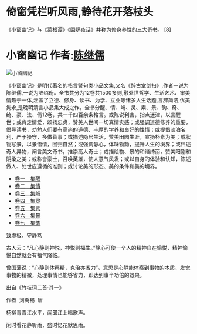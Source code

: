 # 倚窗凭栏听风雨,静待花开落枝头

《小窗幽记》与《[菜根谭](https://baike.baidu.com/item/菜根谭/1471670?fromModule=lemma_inlink)》《[围炉夜话](https://baike.baidu.com/item/围炉夜话/976633?fromModule=lemma_inlink)》并称为修身养性的三大奇书。 [8]

# 小窗幽记 作者:[陈继儒](https://www.zhonghuadiancang.com/renwu/chenjiru/)

![小窗幽记](https://www.zhonghuadiancang.com/d/file/230dddad5cfa453eeff20e7f47dc619b.jpg)

《小窗幽记》是明代著名的格言警句类小品文集,又名《醉古堂剑扫》,作者一说为陈继儒,一说为陆绍珩。全书共分为12卷共1500多则,融处世哲学、生活艺术、审美情趣于一体,涵盖了立德、修身、读书、为学、立业等诸多人生话题,言辞简洁,优美隽永,是晚明清言小品集大成之作。全书分醒、情、峭、灵、素、景、韵、奇、绮、豪、法、倩12卷，共一千四百余条格言。或陈说利害，指点迷津，以言醒世；或肯定情爱，颂扬忠贞，赞美人世间一切真情实感；或强调道德修养的重要，倡导读书，劝勉人们要有高尚的道德、丰厚的学养和良好的性情；或提倡淡泊名利，严于操守，多做善事；或描述隐居生活，赞美田园生涯，宣扬朴素为美；或状物写景，以景悟情，回归自然；或强调静心，体味物韵，提升人生的境界；或评述奇人异物，阐言美文奇书，推崇高人奇士；或描绘物、景的和谐绮丽，赞美阳刚和阴柔之美；或称誉豪士，召唤英雄，使人意气风发；或以自身的体验和认知，陈述做人、处世应遵循的准则；或讨论美的形态、美的条件和美的境界。

- [卷一　集醒](https://www.zhonghuadiancang.com/rulizhexue/xiaochuangyouji/56423.html "卷一　集醒")
- [卷二　集情](https://www.zhonghuadiancang.com/rulizhexue/xiaochuangyouji/56424.html "卷二　集情")
- [卷三　集峭](https://www.zhonghuadiancang.com/rulizhexue/xiaochuangyouji/56425.html "卷三　集峭")
- [卷四　集灵](https://www.zhonghuadiancang.com/rulizhexue/xiaochuangyouji/56426.html "卷四　集灵")
- [卷五　集素](https://www.zhonghuadiancang.com/rulizhexue/xiaochuangyouji/56427.html "卷五　集素")
- [卷六　集景](https://www.zhonghuadiancang.com/rulizhexue/xiaochuangyouji/56428.html "卷六　集景")
- [卷七　集韵](https://www.zhonghuadiancang.com/rulizhexue/xiaochuangyouji/56429.html "卷七　集韵")

致虚极，守静笃

古人云：“凡心静则神悦，神悦则福生。”静心可使一个人的精神自在愉悦，精神愉悦自然就会有福气降临。

曾国藩说：“心静则体察精，克治亦省力”。意思是心静能体察到事物的本质，发觉事物的精微，处理事情也能够省力，即达到事半功倍的效果。

出自《竹枝词二首·其一》   

作者  刘禹锡  唐  

杨柳青青江水平，闻郎江上唱歌声。

闲时看花静听雨，盛时忆花默思雨。
